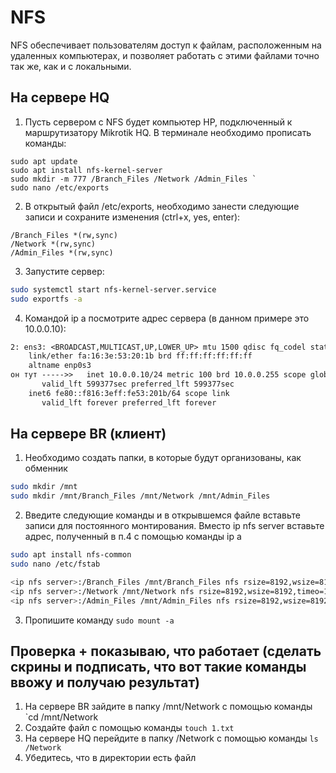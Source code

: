 

# NFS
NFS обеспечивает пользователям доступ к файлам, расположенным на удаленных компьютерах, и позволяет работать с этими файлами точно так же, как и с локальными.

## На сервере HQ

1. Пусть сервером с NFS будет компьютер HP, подключенный к маршрутизатору Mikrotik HQ. В терминале необходимо прописать команды:
```
sudo apt update
sudo apt install nfs-kernel-server
sudo mkdir -m 777 /Branch_Files /Network /Admin_Files `  
sudo nano /etc/exports
```
2. В открытый файл /etc/exports, необходимо занести следующие записи и сохраните изменения (ctrl+x, yes, enter):
```   
/Branch_Files *(rw,sync)
/Network *(rw,sync)
/Admin_Files *(rw,sync)
```

3. Запустите сервер:
```bash
sudo systemctl start nfs-kernel-server.service
sudo exportfs -a
```

4. Командой ip a посмотрите адрес сервера (в данном примере это 10.0.0.10):
```txt
2: ens3: <BROADCAST,MULTICAST,UP,LOWER_UP> mtu 1500 qdisc fq_codel state UP group default qlen 1000
    link/ether fa:16:3e:53:20:1b brd ff:ff:ff:ff:ff:ff
    altname enp0s3
он тут ----->>   inet 10.0.0.10/24 metric 100 brd 10.0.0.255 scope global dynamic ens3
       valid_lft 599377sec preferred_lft 599377sec
    inet6 fe80::f816:3eff:fe53:201b/64 scope link 
       valid_lft forever preferred_lft forever
```

## На сервере BR (клиент)

1. Необходимо создать папки, в которые будут организованы, как обменник
```bash
sudo mkdir /mnt
sudo mkdir /mnt/Branch_Files /mnt/Network /mnt/Admin_Files
```

2. Введите следующие команды и в открывшемся файле вставьте записи для постоянного монтирования. Вместо ip nfs server вставьте адрес, полученный в п.4 с помощью команды ip a
```bash
sudo apt install nfs-common
sudo nano /etc/fstab

<ip nfs server>:/Branch_Files /mnt/Branch_Files nfs rsize=8192,wsize=8192,timeo=14,intr
<ip nfs server>:/Network /mnt/Network nfs rsize=8192,wsize=8192,timeo=14,intr
<ip nfs server>:/Admin_Files /mnt/Admin_Files nfs rsize=8192,wsize=8192,timeo=14,intr
```
3. Пропишите команду ` sudo mount -a `

## Проверка + показываю, что работает (сделать скрины и подписать, что вот такие команды ввожу и получаю результат)

1. На сервере BR зайдите в папку /mnt/Network с помощью команды `cd /mnt/Network
2. Создайте файл с помощью команды `touch 1.txt`
3. На сервере HQ перейдите в папку /Network с помощью команды `ls /Network`
4. Убедитесь, что в директории есть файл


